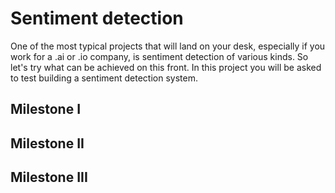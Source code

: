 # Sentiment detection

One of the most typical projects that will land on your desk, especially if you work for a .ai or .io company, is sentiment detection of various kinds. So let's try what can be achieved on this front. In this project you will be asked to test building a sentiment detection system.

## Milestone I



## Milestone II



## Milestone III


